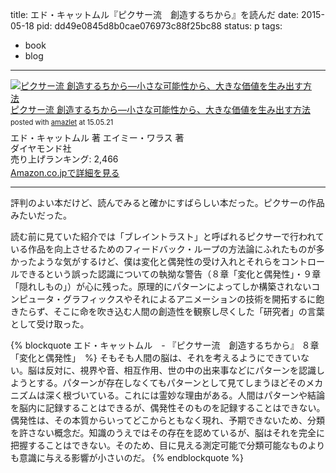 title: エド・キャットムル『ピクサー流　創造するちから』を読んだ
date: 2015-05-18
pid: dd49e0845d8b0cae076973c88f25bc88
status: p
tags:
- book
- blog
---

<div class="amazlet-box" style="margin-bottom:0px;"><div class="amazlet-image" style="float:left;margin:0px 12px 1px 0px;"><a href="http://www.amazon.co.jp/exec/obidos/ASIN/4478016380/dotimpact-22/ref=nosim/" name="amazletlink" target="_blank"><img src="http://ecx.images-amazon.com/images/I/510qa3oLqUL._SL160_.jpg" alt="ピクサー流 創造するちから―小さな可能性から、大きな価値を生み出す方法" style="border: none;" /></a></div><div class="amazlet-info" style="line-height:120%; margin-bottom: 10px"><div class="amazlet-name" style="margin-bottom:10px;line-height:120%"><a href="http://www.amazon.co.jp/exec/obidos/ASIN/4478016380/dotimpact-22/ref=nosim/" name="amazletlink" target="_blank">ピクサー流 創造するちから―小さな可能性から、大きな価値を生み出す方法</a><div class="amazlet-powered-date" style="font-size:80%;margin-top:5px;line-height:120%">posted with <a href="http://www.amazlet.com/" title="amazlet" target="_blank">amazlet</a> at 15.05.21</div></div><div class="amazlet-detail">エド・キャットムル 著 エイミー・ワラス 著 <br />ダイヤモンド社 <br />売り上げランキング: 2,466<br /></div><div class="amazlet-sub-info" style="float: left;"><div class="amazlet-link" style="margin-top: 5px"><a href="http://www.amazon.co.jp/exec/obidos/ASIN/4478016380/dotimpact-22/ref=nosim/" name="amazletlink" target="_blank">Amazon.co.jpで詳細を見る</a></div></div></div><div class="amazlet-footer" style="clear: left"></div></div>

----

評判のよい本だけど、読んでみると確かにすばらしい本だった。ピクサーの作品みたいだった。

読む前に見ていた紹介では「ブレイントラスト」と呼ばれるピクサーで行われている作品を向上させるためのフィードバック・ループの方法論にふれたものが多かったような気がするけど、僕は変化と偶発性の受け入れとそれらをコントロールできるという誤った認識についての執拗な警告（８章「変化と偶発性」・９章「隠れしもの」）が心に残った。原理的にパターンによってしか構築されないコンピュータ・グラフィックスやそれによるアニメーションの技術を開拓するに飽きたらず、そこに命を吹き込む人間の創造性を観察し尽くした「研究者」の言葉として受け取った。

{% blockquote エド・キャットムル　- 『ピクサー流　創造するちから』 ８章「変化と偶発性」　%}
そもそも人間の脳は、それを考えるようにできていない。脳は反対に、視界や音、相互作用、世の中の出来事などにパターンを認識しようとする。パターンが存在しなくてもパターンとして見てしまうほどそのメカニズムは深く根づいている。これには霊妙な理由がある。人間はパターンや結論を脳内に記録することはできるが、偶発性そのものを記録することはできない。偶発性は、その本質からいってどこからともなく現れ、予期できないため、分類を許さない概念だ。知識のうえではその存在を認めているが、脳はそれを完全に把握することはできない。そのため、目に見える測定可能で分類可能なものよりも意識に与える影響が小さいのだ。
{% endblockquote %}
